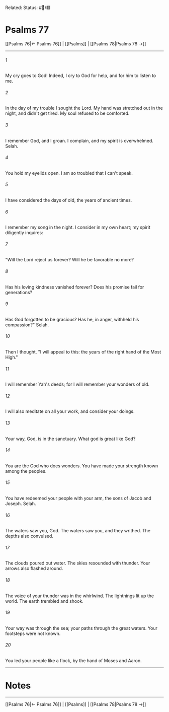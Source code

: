 Related:
Status: #📖/🟥
# Psalms 77

[[Psalms 76|← Psalms 76]] | [[Psalms]] | [[Psalms 78|Psalms 78 →]]
***



###### 1 
My cry goes to God! Indeed, I cry to God for help, and for him to listen to me. 

###### 2 
In the day of my trouble I sought the Lord. My hand was stretched out in the night, and didn't get tired. My soul refused to be comforted. 

###### 3 
I remember God, and I groan. I complain, and my spirit is overwhelmed. Selah. 

###### 4 
You hold my eyelids open. I am so troubled that I can't speak. 

###### 5 
I have considered the days of old, the years of ancient times. 

###### 6 
I remember my song in the night. I consider in my own heart; my spirit diligently inquires: 

###### 7 
"Will the Lord reject us forever? Will he be favorable no more? 

###### 8 
Has his loving kindness vanished forever? Does his promise fail for generations? 

###### 9 
Has God forgotten to be gracious? Has he, in anger, withheld his compassion?" Selah. 

###### 10 
Then I thought, "I will appeal to this: the years of the right hand of the Most High." 

###### 11 
I will remember Yah's deeds; for I will remember your wonders of old. 

###### 12 
I will also meditate on all your work, and consider your doings. 

###### 13 
Your way, God, is in the sanctuary. What god is great like God? 

###### 14 
You are the God who does wonders. You have made your strength known among the peoples. 

###### 15 
You have redeemed your people with your arm, the sons of Jacob and Joseph. Selah. 

###### 16 
The waters saw you, God. The waters saw you, and they writhed. The depths also convulsed. 

###### 17 
The clouds poured out water. The skies resounded with thunder. Your arrows also flashed around. 

###### 18 
The voice of your thunder was in the whirlwind. The lightnings lit up the world. The earth trembled and shook. 

###### 19 
Your way was through the sea; your paths through the great waters. Your footsteps were not known. 

###### 20 
You led your people like a flock, by the hand of Moses and Aaron.

---
# Notes


***
[[Psalms 76|← Psalms 76]] | [[Psalms]] | [[Psalms 78|Psalms 78 →]]

